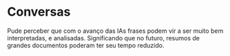 # Conversas

Pude perceber que com o avanço das IAs frases podem vir a ser muito bem interpretadas, e analisadas. Significando que no futuro, resumos de grandes documentos poderam ter seu tempo reduzido.
